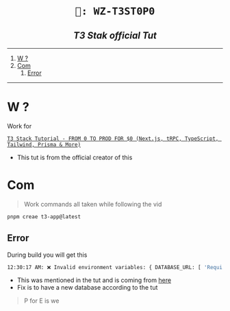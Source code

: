 <h1 align="center"><code> 🎇: WZ-T3ST0P0 </code></h1>
<h2 align="center"><i> T3 Stak official Tut </i></h2>

---

1. [W ?](#w-)
2. [Com](#com)
   1. [Error](#error)

---

# W ?

Work for 

[` T3 Stack Tutorial - FROM 0 TO PROD FOR $0 (Next.js, tRPC, TypeScript, Tailwind, Prisma & More) `](https://youtu.be/YkOSUVzOAA4)
- This tut is from the official creator of this 


# Com 

> Work commands all taken while following the vid 

```sh 
pnpm creae t3-app@latest 
```
## Error 

During build you will get this 

```sh 
12:30:17 AM: ❌ Invalid environment variables: { DATABASE_URL: [ 'Required' ] }
```
- This was mentioned in the tut and is coming from [here](https://github.com/wezbest/wz-t3st0p0/blob/main/c1/src/env.mjs#L9-L11)
- Fix is to have a new database according to the tut 

> P for E is we